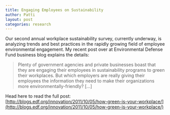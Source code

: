 ```yaml
---
title: Engaging Employees on Sustainability
author: Patti
layout: post
categories: research
---
```


Our second annual workplace sustainability survey, currently underway, is analyzing trends and best practices in the rapidly growing field of employee environmental engagement. My recent post over at Environmental Defense Fund business blog explains the details:

>Plenty of government agencies and private businesses boast that they are engaging their employees in sustainability programs to green their workplaces. But which employers are really giving their employees the information they need to make their organizations more environmentally-friendly? [...]

Head here to read the full post: [http://blogs.edf.org/innovation/2011/10/05/how-green-is-your-workplace/](http://blogs.edf.org/innovation/2011/10/05/how-green-is-your-workplace/)

